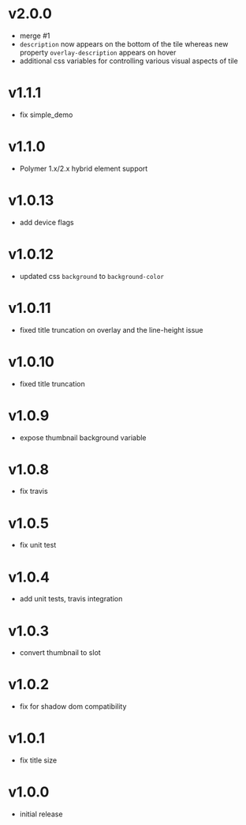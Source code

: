 v2.0.0
==================
* merge #1
* `description` now appears on the bottom of the tile whereas new property `overlay-description` appears on hover
* additional css variables for controlling various visual aspects of tile

v1.1.1
==================
* fix simple_demo

v1.1.0
==================
* Polymer 1.x/2.x hybrid element support

v1.0.13
==================
* add device flags

v1.0.12
==================
* updated css `background` to `background-color`

v1.0.11
==================
* fixed title truncation on overlay and the line-height issue

v1.0.10
==================
* fixed title truncation

v1.0.9
==================
* expose thumbnail background variable

v1.0.8
==================
* fix travis

v1.0.5
==================
* fix unit test

v1.0.4
==================
* add unit tests, travis integration

v1.0.3
==================
* convert thumbnail to slot

v1.0.2
==================
* fix for shadow dom compatibility

v1.0.1
==================
* fix title size

v1.0.0
==================
* initial release
